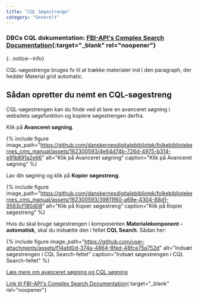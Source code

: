 ```yaml
---
title: "CQL Søgestrenge"  
category: "Generelt"
---
```


### DBCs CQL dokumentation: [FBI-API's Complex Search Documentation](https://fbi-api.dbc.dk/indexmapper/){:target="_blank" rel="noopener"}
{: .notice--info}

CQL-søgestrenge bruges fx til at trække materialer ind i den paragraph, der hedder Material grid automatic.

## Sådan opretter du nemt en CQL-søgestreng

CQL-søgestrengen kan du finde ved at lave en avanceret søgning i websitets søgefunktion og kopiere søgestrengen derfra.

Klik på **Avanceret søgning**.

{% include figure image_path="https://github.com/danskernesdigitalebibliotek/folkebibliotekernes_cms_manual/assets/162300593/4e64d74b-726d-4975-b314-e91b891a2e66" alt="Klik på Avanceret søgning" caption="Klik på Avanceret søgning" %}

Lav din søgning og klik på **Kopier søgestreng**.

{% include figure image_path="https://github.com/danskernesdigitalebibliotek/folkebibliotekernes_cms_manual/assets/162300593/39811f60-a69e-4304-88d1-9583cf180d08" alt="Klik på Kopier søgestreng" caption="Klik på Kopier søgestreng" %}

Hvis du skal bruge søgestrengen i komponenten **Materialekomponent - automatisk**, skal du indsætte den i feltet **CQL Search**. Sådan her:

{% include figure image_path="https://github.com/user-attachments/assets/f14afd0d-374a-4864-8fed-48fce75a752d" alt="Indsæt søgestrengen i CQL Search-feltet" caption="Indsæt søgestrengen i CQL Search-feltet" %}

[Læs mere om avanceret søgning og CQL søgning](https://danskernesdigitalebibliotek.github.io/folkebibliotekernes_cms_manual/main/nye-features/avanceret-sogning/)

[Link til FBI-API's Complex Search Documentation](https://fbi-api.dbc.dk/indexmapper/){:target="_blank" rel="noopener"}




